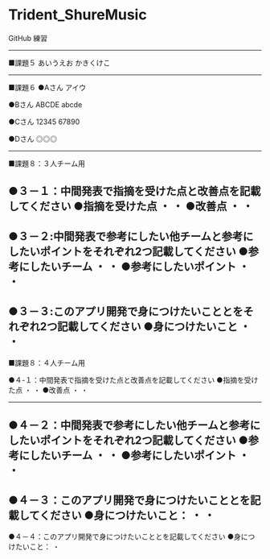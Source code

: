 # Trident_ShureMusic
GitHub 練習

------------------------
■課題５
あいうえお
かきくけこ

------------------------
■課題６
●Aさん
アイウ

●Bさん
ABCDE
abcde

●Cさん
12345
67890

●Dさん
◎◎◎

------------------------
■課題８：３人チーム用

●３－１：中間発表で指摘を受けた点と改善点を記載してください
●指摘を受けた点
・
・
●改善点
・
・
------------------------
●３－２:中間発表で参考にしたい他チームと参考にしたいポイントをそれぞれ2つ記載してください
●参考にしたいチーム
・
・
●参考にしたいポイント
・
・
------------------------
●３－３:このアプリ開発で身につけたいこととをそれぞれ2つ記載してください
●身につけたいこと
・
・
------------------------
■課題８：４人チーム用

●４-１：中間発表で指摘を受けた点と改善点を記載してください
●指摘を受けた点
・
・
●改善点
・
・

------------------------
●４－２：中間発表で参考にしたい他チームと参考にしたいポイントをそれぞれ2つ記載してください
●参考にしたいチーム
・
・
●参考にしたいポイント
・
・
------------------------
●４－３：このアプリ開発で身につけたいこととを記載してください
●身につけたいこと：
・
・
------------------------
●４－４：このアプリ開発で身につけたいこととを記載してください
●身につけたいこと：
・
